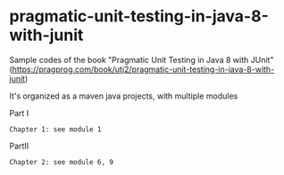 # pragmatic-unit-testing-in-java-8-with-junit
  Sample codes of the book "Pragmatic Unit Testing in Java 8 with JUnit" (https://pragprog.com/book/utj2/pragmatic-unit-testing-in-java-8-with-junit)
  
  
  It's organized as a maven java projects, with multiple modules

  Part I
  
  
    Chapter 1: see module 1
    
    
  PartII
  
  
    Chapter 2: see module 6, 9
    
    
